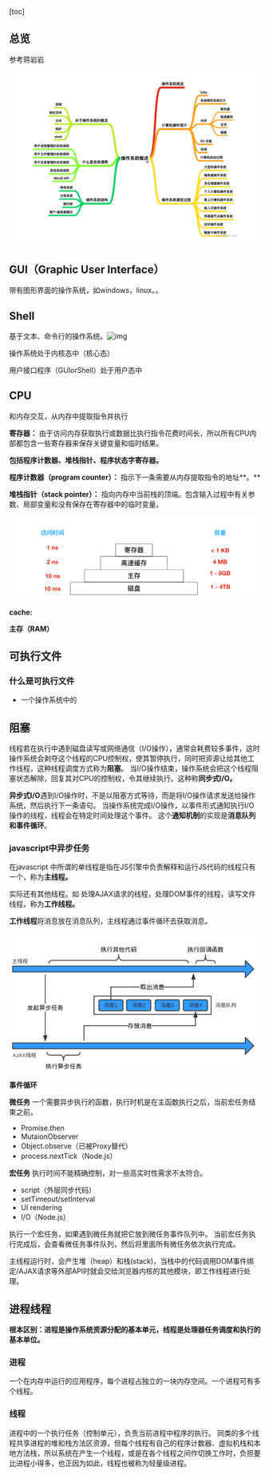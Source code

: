 [toc]

## 总览

参考蒋岩岩

![1675735488126](image/os/1675735488126.png)

## GUI（Graphic User Interface）

带有图形界面的操作系统，如windows，linux。。

## Shell

基于文本、命令行的操作系统。![img](https://p1-jj.byteimg.com/tos-cn-i-t2oaga2asx/gold-user-assets/2020/2/28/17089f3e3466a492~tplv-t2oaga2asx-zoom-in-crop-mark:4536:0:0:0.image)

操作系统处于内核态中（核心态）

用户接口程序（GUIorShell）处于用户态中

## CPU

和内存交互，从内存中提取指令并执行

**寄存器：** 由于访问内存获取执行或数据比执行指令花费时间长，所以所有CPU内部都包含一些寄存器来保存关键变量和临时结果。

**包括程序计数器、堆栈指针、程序状态字寄存器。**

**程序计数器（program counter）：** 指示下一条需要从内存提取指令的地址**。**

**堆栈指针（stack pointer）：** 指向内存中当前栈的顶端。包含输入过程中有关参数、局部变量和没有保存在寄存器中的临时变量。

![1675736444869](image/os/1675736444869.png)

**cache:**

**主存（RAM）**

## 可执行文件
### 什么是可执行文件
+ 一个操作系统中的

## 阻塞
线程若在执行中遇到磁盘读写或网络通信（I/O操作），通常会耗费较多事件，这时操作系统会剥夺这个线程的CPU控制权，使其暂停执行，同时把资源让给其他工作线程，这种线程调度方式称为**阻塞**。
当I/O操作结束，操作系统会把这个线程阻塞状态解除，回复其对CPU的控制权，令其继续执行。这种称**同步式I/O。**

**异步式I/O**遇到I/O操作时，不是以阻塞方式等待，而是将I/O操作请求发送给操作系统，然后执行下一条语句。
当操作系统完成I/O操作，以事件形式通知执行I/O操作的线程，线程会在特定时间处理这个事件。
这个**通知机制**的实现是**消息队列和事件循环**。



### javascript中异步任务


在javascript 中所谓的单线程是指在JS引擎中负责解释和运行JS代码的线程只有一个，称为**主线程。**

实际还有其他线程。如
处理AJAX请求的线程，处理DOM事件的线程，读写文件线程，称为**工作线程。**

**工作线程**将消息放在消息队列，主线程通过事件循环去获取消息。

![1677137255582](image/os/1677137255582.png)


**事件循环**


**微任务**
一个需要异步执行的函数，执行时机是在主函数执行之后，当前宏任务结束之前。
+ Promise.then
+ MutaionObserver
+ Object.observe（已被Proxy替代）
+ process.nextTick（Node.js）

**宏任务**
执行时间不能精确控制，对一些高实时性需求不太符合。
+ script（外层同步代码）
+ setTimeout/setInterval
+ UI rendering
+ I/O（Node.js）


执行一个宏任务，如果遇到微任务就把它放到微任务事件队列中。
当前宏任务执行完成后，会查看微任务事件队列，然后将里面所有微任务依次执行完成。


主线程运行时，会产生堆（heap）和栈(stack)，当栈中的代码调用DOM事件绑定/AJAX请求等外部API时就会交给浏览器内核的其他模块，即工作线程进行处理。





## 进程线程
**根本区别：进程是操作系统资源分配的基本单元，线程是处理器任务调度和执行的基本单位。**

### 进程
一个在内存中运行的应用程序，每个进程占独立的一块内存空间。一个进程可有多个线程。


### 线程
进程中的一个执行任务（控制单元），负责当前进程中程序的执行。
同类的多个线程共享进程的堆和栈方法区资源，但每个线程有自己的程序计数器、虚拟机栈和本地方法栈，所以系统在产生一个线程，或是在各个线程之间作切换工作时，负担要比进程小得多，也正因为如此，线程也被称为轻量级进程。


























